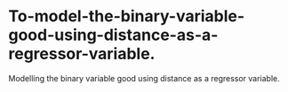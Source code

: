# To-model-the-binary-variable-good-using-distance-as-a-regressor-variable.
Modelling the binary variable good using distance as a regressor variable.
